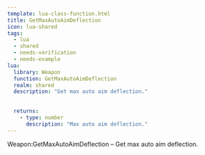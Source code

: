 ```yaml
---
template: lua-class-function.html
title: GetMaxAutoAimDeflection
icon: lua-shared
tags:
  - lua
  - shared
  - needs-verification
  - needs-example
lua:
  library: Weapon
  function: GetMaxAutoAimDeflection
  realm: shared
  description: "Get max auto aim deflection."
  
  
  returns:
    - type: number
      description: "Max auto aim deflection."
---
```


<div class="lua__search__keywords">
Weapon:GetMaxAutoAimDeflection &#x2013; Get max auto aim deflection.
</div>
